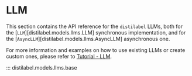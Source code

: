 # LLM

This section contains the API reference for the `distilabel` LLMs, both for the [`LLM`][distilabel.models.llms.LLM] synchronous implementation, and for the [`AsyncLLM`][distilabel.models.llms.AsyncLLM] asynchronous one.

For more information and examples on how to use existing LLMs or create custom ones, please refer to [Tutorial - LLM](../../../sections/how_to_guides/basic/llm/index.md).

::: distilabel.models.llms.base
